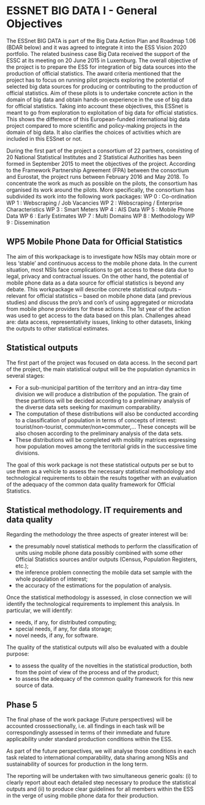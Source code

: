 # ESSNET BIG DATA I - General Objectives

The ESSnet BIG DATA is part of the Big Data Action Plan and Roadmap 1.06 (BDAR below) and it was agreed to integrate it into the ESS Vision 2020 portfolio. The related business case Big Data received the support of the ESSC at its meeting on 20 June 2015 in Luxemburg.
The overall objective of the project is to prepare the ESS for integration of big data sources into the production of official statistics. The award criteria mentioned that the project has to focus on running pilot projects exploring the potential of selected big data sources for producing or contributing to the production of official statistics. Aim of these pilots is to undertake concrete action in the domain of big data and obtain hands-on experience in the use of big data for official statistics.
Taking into account these objectives, this ESSnet is meant to go from exploration to exploitation of big data for official statistics. This shows the difference of this European-funded international big data project compared to more scientific and policy-making projects in the domain of big data. It also clarifies the choices of activities which are included in this ESSnet or not.

During the first part of the project a consortium of 22 partners, consisting of 20 National Statistical Institutes and 2 Statistical Authorities has been formed in September 2015 to meet the objectives of the project. According to the Framework Partnership Agreement (FPA) between the consortium and Eurostat, the project runs between February 2016 and May 2018. To concentrate the work as much as possible on the pilots, the consortium has organised its work around the pilots. More specifically, the consortium has subdivided its work into the following work packages:
WP 0 : Co-ordination
WP 1 : Webscraping / Job Vacancies
WP 2 : Webscraping / Enterprise Characteristics
WP 3 : Smart Meters
WP 4 : AIS Data
WP 5 : Mobile Phone Data
WP 6 : Early Estimates
WP 7 : Multi Domains
WP 8 : Methodology
WP 9 : Dissemination

## WP5 Mobile Phone Data for Official Statistics

The aim of this workpackage is to investigate how NSIs may obtain more or less ‘stable’ and continuous access to the mobile phone data. In the current situation, most NSIs face complications to get access to these data due to legal, privacy and contractual issues. On the other hand, the potential of mobile phone data as a data source for official statistics is beyond any debate. This workpackage will describe concrete statistical outputs – relevant for official statistics – based on mobile phone data (and previous studies) and discuss the pro’s and con’s of using aggregated or microdata from mobile phone providers for these actions. The 1st year of the action was used to get access to the data based on this plan. Challenges ahead are: data access, representativity issues, linking to other datasets, linking the outputs to other statistical estimates.



## Statistical outputs
The first part of the project was focused on data access. In the second part of the project, the main statistical output will be the population dynamics in several stages:

* For a sub-municipal partition of the territory and an intra-day time division we will produce a distribution of the population. The grain of these partitions will be decided according to a preliminary analysis of the diverse data sets seeking for maximum comparability.
* The computation of these distributions will also be conducted according to a classification of population in terms of concepts of interest: tourist/non-tourist, commuter/non•commuter,... These concepts will be also chosen according to the preliminary analysis of the data sets.
* These distributions will be completed with mobility matrices expressing how population moves among the territorial grids in the successive time divisions.

The goal of this work package is not these statistical outputs per se but to use them as a vehicle to assess the necessary statistical methodology and technological requirements to obtain the results together with an evaluation of the adequacy of the common data quality framework for Official Statistics.

## Statistical methodology. IT requirements and data quality

Regarding the methodology the three aspects of greater interest will be:
* the presumably novel statistical methods to perform the classification of units using mobile phone data possibly combined with some other Official Statistics sources and/or outputs (Census, Population Registers, etc.);
*	the inference problem connecting the mobile data set sample with the whole population of interest;
*	the accuracy of the estimations for the population of analysis.

Once the statistical methodology is assessed, in close connection we will identify the technological requirements to implement this analysis. In particular, we will identify:
* needs, if any, for distributed computing; 
* special needs, if any, for data storage; 
* novel needs, if any, for software.

The quality of the statistical outputs will also be evaluated with a double purpose:

* to assess the quality of the novelties in the statistical production, both from the point of view of the process and of the product; 
* to assess the adequacy of the common quality framework for this new source of data.

## Phase 5

The final phase of the work package (Future perspectives) will be accounted crosssectionally, i.e. all findings in each task will be correspondingly assessed in terms of their immediate and future applicability under standard production conditions within the ESS.

As part of the future perspectives, we will analyse those conditions in each task related to international comparability, data sharing among NSls and sustainability of sources for production in the long term.

The reporting will be undertaken with two simultaneous generic goals: (i) to clearly report about each detailed step necessary to produce the statistical outputs and (ii) to produce clear guidelines for all members within the ESS in the verge of using mobile phone data for their production.


